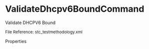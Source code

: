 # ValidateDhcpv6BoundCommand

Validate DHCPV6 Bound

<font size="2">File Reference: stc_testmethodology.xml</font>

<text>Properties</text>

